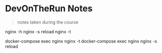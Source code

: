 # DevOnTheRun Notes

> notes taken during the course

<!-- https://gitignore.io -->

nginx -h
nginx -s reload
nginx -t

docker-compose exec nginx nginx -t
docker-compose exec nginx nginx -s reload
